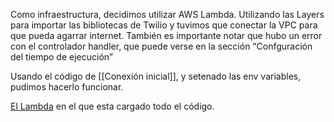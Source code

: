 Como infraestructura, decidimos utilizar AWS Lambda. Utilizando las Layers para importar las bibliotecas de Twilio y tuvimos que conectar la VPC para que pueda agarrar internet. También es importante notar que hubo un error con el controlador handler, que puede verse en la sección “Confguración del tiempo de ejecución”

Usando el código de [[Conexión inicial]], y setenado las env variables, pudimos hacerlo funcionar.

[El Lambda](https://sa-east-1.console.aws.amazon.com/lambda/home?region=sa-east-1#/functions/mensajes-twilio-whatsapp?tab=code) en el que esta cargado todo el código.

